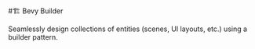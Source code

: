 #🏗️ Bevy Builder

Seamlessly design collections of entities (scenes, UI layouts, etc.) using a builder pattern.
